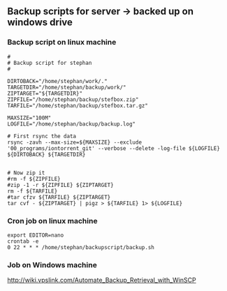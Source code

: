 ## Backup scripts for server -> backed up on windows drive


### Backup script on linux machine
```
#
# Backup script for stephan
#

DIRTOBACK="/home/stephan/work/."
TARGETDIR="/home/stephan/backup/work/"
ZIPTARGET="${TARGETDIR}"
ZIPFILE="/home/stephan/backup/stefbox.zip"
TARFILE="/home/stephan/backup/stefbox.tar.gz"

MAXSIZE="100M"
LOGFILE="/home/stephan/backup/backup.log"

# First rsync the data
rsync -zavh --max-size=${MAXSIZE} --exclude '00_programs/iontorrent_git' --verbose --delete -log-file ${LOGFILE} ${DIRTOBACK} ${TARGETDIR}


# Now zip it
#rm -f ${ZIPFILE}
#zip -1 -r ${ZIPFILE} ${ZIPTARGET}
rm -f ${TARFILE}
#tar cfzv ${TARFILE} ${ZIPTARGET}
tar cvf - ${ZIPTARGET} | pigz > ${TARFILE} 1> ${LOGFILE}
```

### Cron job on linux machine

    export EDITOR=nano
    crontab -e
    0 22 * * * /home/stephan/backupscript/backup.sh



### Job on Windows machine


http://wiki.vpslink.com/Automate_Backup_Retrieval_with_WinSCP
